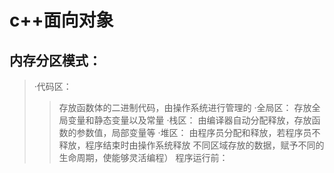 #  c++面向对象 

## 内存分区模式：
>·代码区：
>>存放函数体的二进制代码，由操作系统进行管理的
>>·全局区：
存放全局变量和静态变量以及常量
·栈区：
由编译器自动分配释放，存放函数的参数值，局部变量等
·堆区：
由程序员分配和释放，若程序员不释放，程序结束时由操作系统释放
不同区域存放的数据，赋予不同的生命周期，使能够灵活编程）
程序运行前：